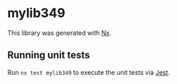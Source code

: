 # mylib349

This library was generated with [Nx](https://nx.dev).

## Running unit tests

Run `nx test mylib349` to execute the unit tests via [Jest](https://jestjs.io).

